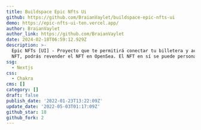 ```yaml
---
title: Buildspace Epic Nfts Ui
github: https://github.com/BraianVaylet/buildspace-epic-nfts-ui
demo: https://epic-nfts-ui-ten.vercel.app/
author: BraianVaylet
author_link: https://github.com/BraianVaylet
date: 2024-02-18T06:59:12.929Z
description: >-
  Epic NFTs [UI] - Proyecto que te permitirá conectar tu billetera y acuñar un
  NFT, podrás revender el NFT en OpenSea. El NFT en sí se puede personalizar
ssg:
  - Nextjs
css:
  - Chakra
cms: []
category: []
draft: false
publish_date: '2022-01-23T13:22:09Z'
update_date: '2022-05-03T01:17:09Z'
github_star: 18
github_fork: 2
---
```

